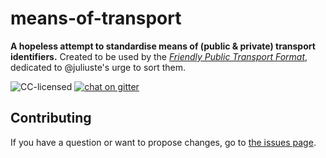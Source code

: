 # means-of-transport

**A hopeless attempt to standardise means of (public & private) transport identifiers.** Created to be used by the [*Friendly Public Transport Format*](https://github.com/public-transport/friendly-public-transport-format#friendly-public-transport-format-fptf), dedicated to @juliuste's urge to sort them.

![CC-licensed](https://img.shields.io/github/license/public-transport/means-of-transport.svg)
[![chat on gitter](https://badges.gitter.im/public-transport/Lobby.svg)](https://gitter.im/public-transport/Lobby)


## Contributing

If you have a question or want to propose changes, go to [the issues page](https://github.com/public-transport/means-of-transport/issues).
